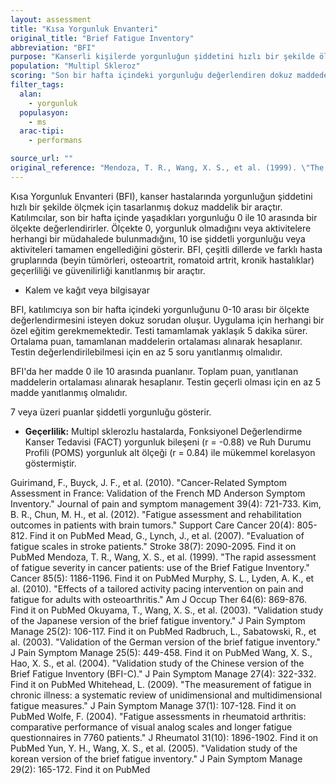 ```yaml
---
layout: assessment
title: "Kısa Yorgunluk Envanteri"
original_title: "Brief Fatigue Inventory"
abbreviation: "BFI"
purpose: "Kanserli kişilerde yorgunluğun şiddetini hızlı bir şekilde ölçmek için geliştirilmiştir."
population: "Multipl Skleroz"
scoring: "Son bir hafta içindeki yorgunluğu değerlendiren dokuz maddeden oluşur. Maddeler, 0 (yorgunluk yok veya aktiviteyi etkilemiyor) ile 10 (şiddetli yorgunluk veya aktiviteyi tamamen engelliyor) arasında değişen sayısal bir ölçekte puanlanır."
filter_tags:
  alan:
    - yorgunluk
  populasyon:
    - ms
  arac-tipi:
    - performans

source_url: ""
original_reference: "Mendoza, T. R., Wang, X. S., et al. (1999). \"The rapid assessment of fatigue severity in cancer patients: use of the Brief Fatigue Inventory.\" Cancer 85(5): 1186-1196."
---
```





Kısa Yorgunluk Envanteri (BFI), kanser hastalarında yorgunluğun şiddetini hızlı bir şekilde ölçmek için tasarlanmış dokuz maddelik bir araçtır. Katılımcılar, son bir hafta içinde yaşadıkları yorgunluğu 0 ile 10 arasında bir ölçekte değerlendirirler. Ölçekte 0, yorgunluk olmadığını veya aktivitelere herhangi bir müdahalede bulunmadığını, 10 ise şiddetli yorgunluğu veya aktiviteleri tamamen engellediğini gösterir. BFI, çeşitli dillerde ve farklı hasta gruplarında (beyin tümörleri, osteoartrit, romatoid artrit, kronik hastalıklar) geçerliliği ve güvenilirliği kanıtlanmış bir araçtır.


*   Kalem ve kağıt veya bilgisayar


BFI, katılımcıya son bir hafta içindeki yorgunluğunu 0-10 arası bir ölçekte değerlendirmesini isteyen dokuz sorudan oluşur. Uygulama için herhangi bir özel eğitim gerekmemektedir. Testi tamamlamak yaklaşık 5 dakika sürer. Ortalama puan, tamamlanan maddelerin ortalaması alınarak hesaplanır. Testin değerlendirilebilmesi için en az 5 soru yanıtlanmış olmalıdır.


BFI'da her madde 0 ile 10 arasında puanlanır. Toplam puan, yanıtlanan maddelerin ortalaması alınarak hesaplanır. Testin geçerli olması için en az 5 madde yanıtlanmış olmalıdır.


7 veya üzeri puanlar şiddetli yorgunluğu gösterir.


*   **Geçerlilik:** Multipl sklerozlu hastalarda, Fonksiyonel Değerlendirme Kanser Tedavisi (FACT) yorgunluk bileşeni (r = -0.88) ve Ruh Durumu Profili (POMS) yorgunluk alt ölçeği (r = 0.84) ile mükemmel korelasyon göstermiştir.


Guirimand, F., Buyck, J. F., et al. (2010). "Cancer-Related Symptom Assessment in France: Validation of the French MD Anderson Symptom Inventory." Journal of pain and symptom management 39(4): 721-733.
Kim, B. R., Chun, M. H., et al. (2012). "Fatigue assessment and rehabilitation outcomes in patients with brain tumors." Support Care Cancer 20(4): 805-812.
Find it on PubMed
Mead, G., Lynch, J., et al. (2007). "Evaluation of fatigue scales in stroke patients." Stroke 38(7): 2090-2095.
Find it on PubMed
Mendoza, T. R., Wang, X. S., et al. (1999). "The rapid assessment of fatigue severity in cancer patients: use of the Brief Fatigue Inventory." Cancer 85(5): 1186-1196.
Find it on PubMed
Murphy, S. L., Lyden, A. K., et al. (2010). "Effects of a tailored activity pacing intervention on pain and fatigue for adults with osteoarthritis." Am J Occup Ther 64(6): 869-876.
Find it on PubMed
Okuyama, T., Wang, X. S., et al. (2003). "Validation study of the Japanese version of the brief fatigue inventory." J Pain Symptom Manage 25(2): 106-117.
Find it on PubMed
Radbruch, L., Sabatowski, R., et al. (2003). "Validation of the German version of the brief fatigue inventory." J Pain Symptom Manage 25(5): 449-458.
Find it on PubMed
Wang, X. S., Hao, X. S., et al. (2004). "Validation study of the Chinese version of the Brief Fatigue Inventory (BFI-C)." J Pain Symptom Manage 27(4): 322-332.
Find it on PubMed
Whitehead, L. (2009). "The measurement of fatigue in chronic illness: a systematic review of unidimensional and multidimensional fatigue measures." J Pain Symptom Manage 37(1): 107-128.
Find it on PubMed
Wolfe, F. (2004). "Fatigue assessments in rheumatoid arthritis: comparative performance of visual analog scales and longer fatigue questionnaires in 7760 patients." J Rheumatol 31(10): 1896-1902.
Find it on PubMed
Yun, Y. H., Wang, X. S., et al. (2005). "Validation study of the korean version of the brief fatigue inventory." J Pain Symptom Manage 29(2): 165-172.
Find it on PubMed

```